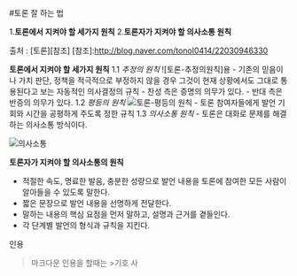 #토론 잘 하는 법

1.**토론에서 지켜야 할 세가지 원칙**
2.**토론자가 지켜야 할 의사소통 원칙**

출처 : 
[토론][참조]
[참조]:http://blog.naver.com/tonol0414/22030946330

**토론에서 지켜야 할 세가지 원칙**
1.1 *추정의 원칙*
![토론-추정의원칙]용
    - 기존의 믿음이나 가치 판단, 정책을 적극적으로 부정하지 않을 경우
      그것이 현재 상황에서도 그대로 통용된다고 보는 자동적인 의사결정의 규칙
    - 찬성 측은 증명의 의무가 있다.
    - 반대 측은 반증의 의무가 있다.
1.2 *평등의 원칙*
![토론-평등의 원칙](http://blog.joins.com/usr/h/ig/higgink/0910/4acba10123081.png)
    - 토론 참여자들에게 발언 기회와 시간을 공평하게 주도록 정한 규칙
1.3 *의사소통 원칙*
    - 토론은 대화로 문제를 해결하는 의사소통 방식이다.

![의사소통](http://sgsg.hankyung.com/pdsdata/sgsg.hankyung.com/images/photo/old_image/21611/2013081906313623.jpg)

**토론자가 지켜야 할 의사소통의 원칙**
- 적절한 속도, 명료한 발음, 충분한 성량으로 발언 내용을 토론에 참여한 모든 사람이 알아들을 수 있도록 말한다.
- 짧은 문장으로 발언 내용을 선명하게 전달한다.
- 말하는 내용의 핵심 요점을 먼저 말하고, 설명과 근거를 곁들인다.
- 각 단계별 발언의 형식과 규칙을 지킨다.

인용
> 마크다운 인용을 할때는 >기호 사

